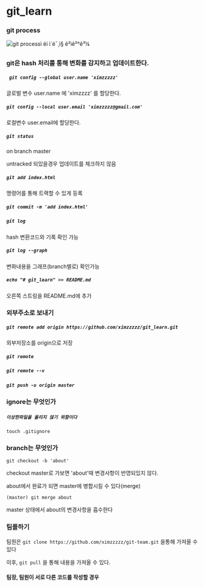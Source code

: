 # git_learn



### git process

![git processì ëí ì´ë¯¸ì§ ê²ìê²°ê³¼](http://pismute.github.io/whygitisbetter/images/local-remote.png)



### git은 hash 처리를 통해 변화를 감지하고 업데이트한다.



##### ` git config --global user.name 'ximzzzzz'`

글로벌 변수 user.name 에 'ximzzzz' 를 할당한다.



##### `git config --local user.email 'ximzzzzz@gmail.com'`

로컬변수 user.email에 할당한다.



##### `git status`

on branch master

untracked 되있을경우 업데이트를 체크하지 않음



##### `git add index.html`

명령어를 통해 트랙할 수 있게 등록



##### `git commit -m 'add index.html' `

##### `git log`

hash 변환코드와 기록 확인 가능



##### `git log --graph`

변화내용을 그래프(branch별로) 확인가능



##### `echo "# git_learn" >> README.md`

오른쪽 스트링을 README.md에 추가



### 외부주소로 보내기



##### `git remote add origin https://github.com/ximzzzzz/git_learn.git`

외부저장소를 origin으로 저장

##### `git remote`

##### `git remote --v`



##### `git push -u origin master`

### 

### ignore는 무엇인가

##### `이상한파일을 올리지 않기 위함이다`

`touch .gitignore`



### branch는 무엇인가

`git checkout -b 'about'`

checkout master로 가보면 'about'때 변경사항이 반영되있지 않다.

about에서 완료가 되면 master에 병합시킬 수 있다(merge)



`(master) git merge about`

master 상태에서 about의 변경사항을 흡수한다



### 팀플하기

팀원은 `git clone https://github.com/ximzzzzz/git-team.git` 을통해 가져올 수 있다

이후, `git pull` 을 통해 내용을 가져올 수 있다.



#### 팀장, 팀원이 서로 다른 코드를 작성할 경우







